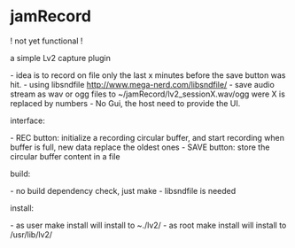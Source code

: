 <h1>jamRecord</h1>

<p>! not yet functional !

<p>a simple Lv2 capture plugin</p>
-    idea is to record on file only the last x minutes before the save button was hit.
-    using libsndfile <a href="http://www.mega-nerd.com/libsndfile/">http://www.mega-nerd.com/libsndfile/</a>
-    save audio stream as wav or ogg files to ~/jamRecord/lv2_sessionX.wav/ogg were X is replaced by numbers
-    No Gui, the host need to provide the UI.

<p>interface:</p>
-    REC button: initialize a recording circular buffer, and start recording
                 when buffer is full, new data replace the oldest ones 
-    SAVE button: store the circular buffer content in a file

<p>build:</p>
-    no build dependency check, just make
-    libsndfile is needed

<p>install:</p>
-    as user make install will install to ~./lv2/
-    as root make install will install to /usr/lib/lv2/
